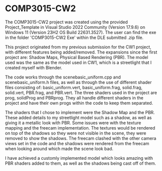 # COMP3015-CW2
 

The COMP3015-CW2 project was created using the provided Project_Template in Visual Studio 2022 Community (Version 17.9.6) on Windows 11 (Version 23H2 OS Build 22631.3527).
The user can find the exe in the folder 'COMP3015-CW2 Exe' within the DLE submitted .zip file.

This project originated from my previous submission for the CW1 project, with different features being added/removed. The expansions since the first project are: Shadow Maps, Physical Based Rendering (PBR). The model used was the same as the model used in CW1, which is a streetlight that I created myself with Blender.

The code works through the scenebasic_uniform.cpp and scenebasic_uniform.h files, as well as through the use of different shader files consisting of: basic_uniform.vert, basic_uniform.frag, solid.frag, solid.vert, PBR.frag, and PBR.vert. The three shaders used in the project are prog, solidProg and PBRprog. They all handle different shaders in the project and have their own progs within the code to keep them separated.

The shaders that I chose to implement were the Shadow Map and the PBR. These added details to my streetlight model such as a shadow, as well as giving it a metallic look with PBR.
Some issues were with the texture mapping and the freecam implementation. The textures would be rendered on top of the shadows so they were not visible in the scene, they were removed to show the shadows. The freecam clashed with the other camera views set in the code and the shadows were rendered from the freecam when looking around which made the scene look bad.

I have achieved a customly implemented model which looks amazing with PBR shaders added to them, as well as the shadows being cast off of them.
